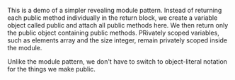 This is a demo of a simpler revealing module pattern.  Instead of returning each public method individually in the return block, we create a variable object called public and attach all public methods here. We then return only the public object containing public methods.  PRivately scoped variables, such as elements array and the size integer, remain privately scoped inside the module.

Unlike the module pattern, we don't have to switch to object-literal notation for the things we make public.
